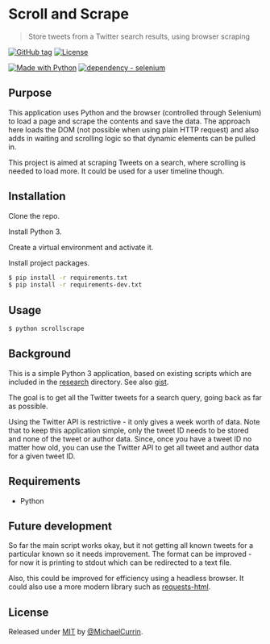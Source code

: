 # Scroll and Scrape
> Store tweets from a Twitter search results, using browser scraping

[![GitHub tag](https://img.shields.io/github/tag/MichaelCurrin/scroll-and-scrape?include_prereleases=&sort=semver)](https://github.com/MichaelCurrin/scroll-and-scrape/releases/)
[![License](https://img.shields.io/badge/License-MIT-blue)](#license)

[![Made with Python](https://img.shields.io/badge/Python->%3D3.6-blue?logo=python&logoColor=white)](https://python.org)
[![dependency - selenium](https://img.shields.io/badge/dependency-selenium-blue)](https://pypi.org/project/selenium)


## Purpose

This application uses Python and the browser (controlled through Selenium) to load a page and scrape the contents and save the data. The approach here loads the DOM (not possible when using plain HTTP request) and also adds in waiting and scrolling logic so that dynamic elements can be pulled in.

This project is aimed at scraping Tweets on a search, where scrolling is needed to load more. It could be used for a user timeline though.


## Installation

Clone the repo.

Install Python 3.

Create a virtual environment and activate it.

Install project packages.

```sh
$ pip install -r requirements.txt
$ pip install -r requirements-dev.txt
```


## Usage

```sh
$ python scrollscrape
```


## Background

This is a simple Python 3 application, based on existing scripts which are included in the [research](/research/) directory. See also [gist](https://gist.github.com/artjomb/07209e859f9bf0206f76).

The goal is to get all the Twitter tweets for a search query, going back as far as possible. 

Using the Twitter API is restrictive - it only gives a week worth of data. Note that to keep this application simple, only the tweet ID needs to be stored and none of the tweet or author data. Since, once you have a tweet ID no matter how old, you can use the Twitter API to get all tweet and author data for a given tweet ID.


## Requirements

- Python


## Future development

So far the main script works okay, but it not getting all known tweets for a particular known so it needs improvement. The format can be improved - for now it is printing to stdout which can be redirected to a text file.

Also, this could be improved for efficiency using a headless browser. It could also use a more modern library such as [requests-html](https://github.com/kennethreitz/requests-html).


## License

Released under [MIT](/LICENSE) by [@MichaelCurrin](https://github.com/MichaelCurrin).
